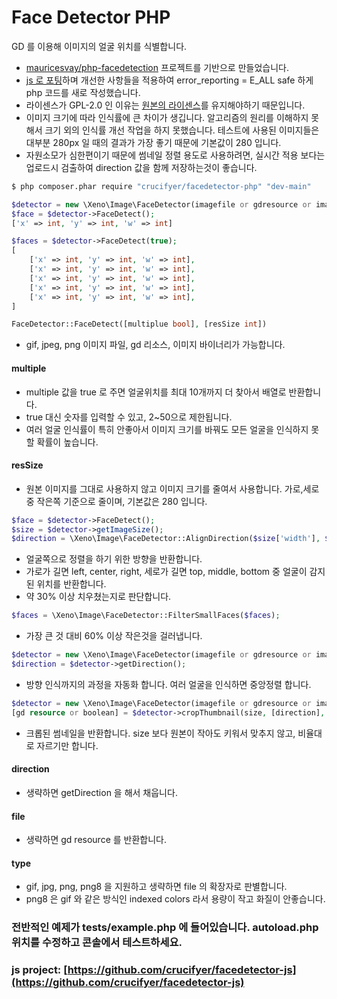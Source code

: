 # Face Detector PHP

GD 를 이용해 이미지의 얼굴 위치를 식별합니다.

- [mauricesvay/php-facedetection](https://github.com/mauricesvay/php-facedetection) 프로젝트를 기반으로 만들었습니다.
- [js 로 포팅](https://github.com/crucifyer/facedetector-js)하며 개선한 사항들을 적용하여 error_reporting = E_ALL safe 하게 php 코드를 새로 작성했습니다.
- 라이센스가 GPL-2.0 인 이유는 [원본의 라이센스](https://github.com/mauricesvay/php-facedetection/issues/18)를 유지해야하기 때문입니다.
- 이미지 크기에 따라 인식률에 큰 차이가 생깁니다. 알고리즘의 원리를 이해하지 못해서 크기 외의 인식률 개선 작업을 하지 못했습니다. 테스트에 사용된 이미지들은 대부분 280px 일 때의 결과가 가장 좋기 때문에 기본값이 280 입니다.
- 자원소모가 심한편이기 때문에 썸네일 정렬 용도로 사용하려면, 실시간 적용 보다는 업로드시 검출하여 direction 값을 함께 저장하는것이 좋습니다.

```bash
$ php composer.phar require "crucifyer/facedetector-php" "dev-main"
```

```php
$detector = new \Xeno\Image\FaceDetector(imagefile or gdresource or imagebinary);
$face = $detector->FaceDetect();
['x' => int, 'y' => int, 'w' => int]

$faces = $detector->FaceDetect(true);
[
	['x' => int, 'y' => int, 'w' => int],
	['x' => int, 'y' => int, 'w' => int],
	['x' => int, 'y' => int, 'w' => int],
	['x' => int, 'y' => int, 'w' => int],
	['x' => int, 'y' => int, 'w' => int],
]

FaceDetector::FaceDetect([multiplue bool], [resSize int])
```
- gif, jpeg, png 이미지 파일, gd 리소스, 이미지 바이너리가 가능합니다.
#### multiple 
- multiple 값을 true 로 주면 얼굴위치를 최대 10개까지 더 찾아서 배열로 반환합니다.
- true 대신 숫자를 입력할 수 있고, 2~50으로 제한됩니다.
- 여러 얼굴 인식률이 특히 안좋아서 이미지 크기를 바꿔도 모든 얼굴을 인식하지 못할 확률이 높습니다.
#### resSize
- 원본 이미지를 그대로 사용하지 않고 이미지 크기를 줄여서 사용합니다. 가로,세로 중 작은쪽 기준으로 줄이며, 기본값은 280 입니다.

```php
$face = $detector->FaceDetect();
$size = $detector->getImageSize();
$direction = \Xeno\Image\FaceDetector::AlignDirection($size['width'], $size['height'], $face['x'], $face['y'], $face['w']);
```
- 얼굴쪽으로 정렬을 하기 위한 방향을 반환합니다.
- 가로가 길면 left, center, right, 세로가 길면 top, middle, bottom 중 얼굴이 감지된 위치를 반환합니다.
- 약 30% 이상 치우쳤는지로 판단합니다.

```php
$faces = \Xeno\Image\FaceDetector::FilterSmallFaces($faces);
```
- 가장 큰 것 대비 60% 이상 작은것을 걸러냅니다.

```php
$detector = new \Xeno\Image\FaceDetector(imagefile or gdresource or imagebinary);
$direction = $detector->getDirection();
```
- 방향 인식까지의 과정을 자동화 합니다. 여러 얼굴을 인식하면 중앙정렬 합니다.

```php
$detector = new \Xeno\Image\FaceDetector(imagefile or gdresource or imagebinary);
[gd resource or boolean] = $detector->cropThumbnail(size, [direction], [file], [type]);
```
- 크롭된 썸네일을 반환합니다. size 보다 원본이 작아도 키워서 맞추지 않고, 비율대로 자르기만 합니다.
#### direction
- 생략하면 getDirection 을 해서 채웁니다.
#### file
- 생략하면 gd resource 를 반환합니다.
#### type
- gif, jpg, png, png8 을 지원하고 생략하면 file 의 확장자로 판별합니다.
- png8 은 gif 와 같은 방식인 indexed colors 라서 용량이 작고 화질이 안좋습니다.

### 전반적인 예제가 tests/example.php 에 들어있습니다. autoload.php 위치를 수정하고 콘솔에서 테스트하세요.

### js project: [https://github.com/crucifyer/facedetector-js](https://github.com/crucifyer/facedetector-js)